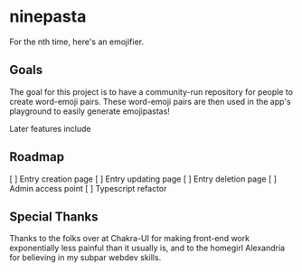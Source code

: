 # ninepasta

For the nth time, here's an emojifier.

## Goals

The goal for this project is to have a community-run repository for people to create word-emoji pairs. These word-emoji pairs are then used in the app's playground to easily generate emojipastas!

Later features include

## Roadmap

[ ] Entry creation page
[ ] Entry updating page
[ ] Entry deletion page
[ ] Admin access point
[ ] Typescript refactor

## Special Thanks

Thanks to the folks over at Chakra-UI for making front-end work exponentially less painful than it usually is, and to the homegirl Alexandria for believing in my subpar webdev skills.
